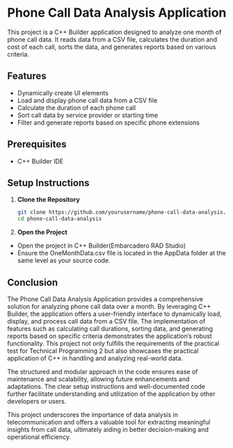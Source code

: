 # Phone Call Data Analysis Application

This project is a C++ Builder application designed to analyze one month of phone call data. It reads data from a CSV file, calculates the duration and cost of each call, sorts the data, and generates reports based on various criteria.

## Features

- Dynamically create UI elements
- Load and display phone call data from a CSV file
- Calculate the duration of each phone call
- Sort call data by service provider or starting time
- Filter and generate reports based on specific phone extensions
  
## Prerequisites

- C++ Builder IDE

## Setup Instructions

1. **Clone the Repository**
   ```bash
   git clone https://github.com/yourusername/phone-call-data-analysis.git
   cd phone-call-data-analysis
   ```

2. **Open the Project**
- Open the project in C++ Builder(Embarcadero RAD Studio)
- Ensure the OneMonthData.csv file is located in the AppData folder at the same level as your source code.

## Conclusion

The Phone Call Data Analysis Application provides a comprehensive solution for analyzing phone call data over a month. By leveraging C++ Builder, the application offers a user-friendly interface to dynamically load, display, and process call data from a CSV file. The implementation of features such as calculating call durations, sorting data, and generating reports based on specific criteria demonstrates the application’s robust functionality. This project not only fulfills the requirements of the practical test for Technical Programming 2 but also showcases the practical application of C++ in handling and analyzing real-world data.

The structured and modular approach in the code ensures ease of maintenance and scalability, allowing future enhancements and adaptations. The clear setup instructions and well-documented code further facilitate understanding and utilization of the application by other developers or users.

This project underscores the importance of data analysis in telecommunication and offers a valuable tool for extracting meaningful insights from call data, ultimately aiding in better decision-making and operational efficiency.
